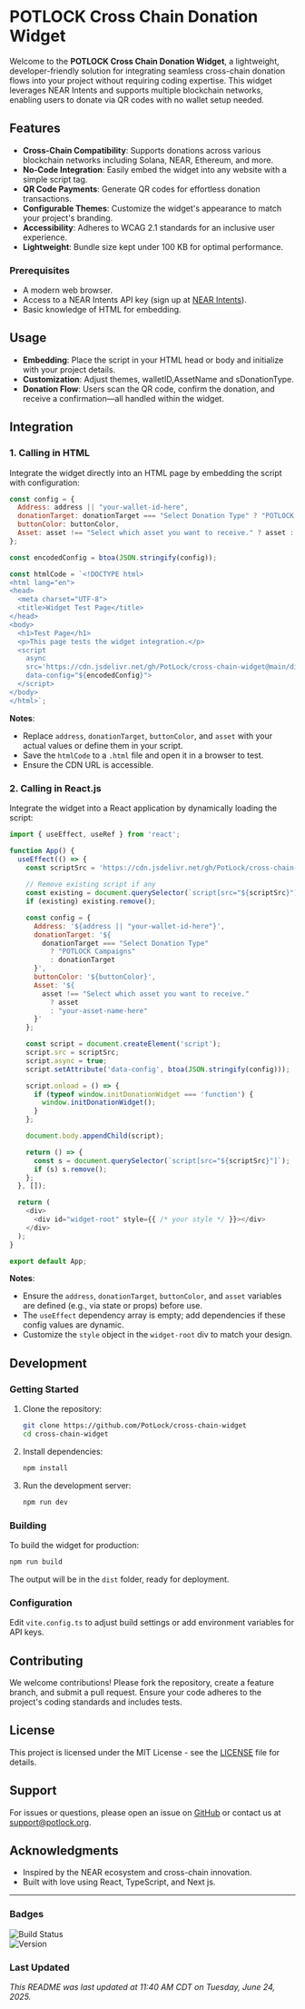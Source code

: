 # POTLOCK Cross Chain Donation Widget

Welcome to the **POTLOCK Cross Chain Donation Widget**, a lightweight, developer-friendly solution for integrating seamless cross-chain donation flows into your project without requiring coding expertise. This widget leverages NEAR Intents and supports multiple blockchain networks, enabling users to donate via QR codes with no wallet setup needed.

## Features

- **Cross-Chain Compatibility**: Supports donations across various blockchain networks including Solana, NEAR, Ethereum, and more.
- **No-Code Integration**: Easily embed the widget into any website with a simple script tag.
- **QR Code Payments**: Generate QR codes for effortless donation transactions.
- **Configurable Themes**: Customize the widget's appearance to match your project's branding.
- **Accessibility**: Adheres to WCAG 2.1 standards for an inclusive user experience.
- **Lightweight**: Bundle size kept under 100 KB for optimal performance.



### Prerequisites

- A modern web browser.
- Access to a NEAR Intents API key (sign up at [NEAR Intents](https://near.org/intents)).
- Basic knowledge of HTML for embedding.

## Usage

- **Embedding**: Place the script in your HTML head or body and initialize with your project details.
- **Customization**: Adjust themes, walletID,AssetName and sDonationType.
- **Donation Flow**: Users scan the QR code, confirm the donation, and receive a confirmation—all handled within the widget.

## Integration

### 1. Calling in HTML

Integrate the widget directly into an HTML page by embedding the script with configuration:

```javascript
const config = {
  Address: address || "your-wallet-id-here",
  donationTarget: donationTarget === "Select Donation Type" ? "POTLOCK Campaigns" : donationTarget,
  buttonColor: buttonColor,
  Asset: asset !== "Select which asset you want to receive." ? asset : "your-asset-name-here",
};

const encodedConfig = btoa(JSON.stringify(config));

const htmlCode = `<!DOCTYPE html>
<html lang="en">
<head>
  <meta charset="UTF-8">
  <title>Widget Test Page</title>
</head>
<body>
  <h1>Test Page</h1>
  <p>This page tests the widget integration.</p>
  <script 
    async 
    src='https://cdn.jsdelivr.net/gh/PotLock/cross-chain-widget@main/dist/widget.js?v=${Date.now()}'
    data-config="${encodedConfig}">
  </script>
</body>
</html>`;
```

**Notes**: 
- Replace `address`, `donationTarget`, `buttonColor`, and `asset` with your actual values or define them in your script.
- Save the `htmlCode` to a `.html` file and open it in a browser to test.
- Ensure the CDN URL is accessible.

### 2. Calling in React.js

Integrate the widget into a React application by dynamically loading the script:

```js
import { useEffect, useRef } from 'react'; 

function App() {
  useEffect(() => {
    const scriptSrc = 'https://cdn.jsdelivr.net/gh/PotLock/cross-chain-widget@main/dist/widget.js?v=${Date.now()}';
    
    // Remove existing script if any
    const existing = document.querySelector(`script[src="${scriptSrc}"]`);
    if (existing) existing.remove();

    const config = {
      Address: '${address || "your-wallet-id-here"}',
      donationTarget: '${
        donationTarget === "Select Donation Type"
          ? "POTLOCK Campaigns"
          : donationTarget
      }',
      buttonColor: '${buttonColor}',
      Asset: '${
        asset !== "Select which asset you want to receive."
          ? asset
          : "your-asset-name-here"
      }'
    };

    const script = document.createElement('script');
    script.src = scriptSrc;
    script.async = true;
    script.setAttribute('data-config', btoa(JSON.stringify(config)));

    script.onload = () => {
      if (typeof window.initDonationWidget === 'function') {
        window.initDonationWidget();
      }
    };

    document.body.appendChild(script);

    return () => {
      const s = document.querySelector(`script[src="${scriptSrc}"]`);
      if (s) s.remove();
    };
  }, []);

  return (
    <div>
      <div id="widget-root" style={{ /* your style */ }}></div>
    </div>
  );
}

export default App;
```

**Notes**: 
- Ensure the `address`, `donationTarget`, `buttonColor`, and `asset` variables are defined (e.g., via state or props) before use.
- The `useEffect` dependency array is empty; add dependencies if these config values are dynamic.
- Customize the `style` object in the `widget-root` div to match your design.

## Development

### Getting Started

1. Clone the repository:
   ```bash
   git clone https://github.com/PotLock/cross-chain-widget
   cd cross-chain-widget
   ```
2. Install dependencies:
   ```bash
   npm install
   ```
3. Run the development server:
   ```bash
   npm run dev
   ```

### Building

To build the widget for production:
```bash
npm run build
```
The output will be in the `dist` folder, ready for deployment.

### Configuration

Edit `vite.config.ts` to adjust build settings or add environment variables for API keys.

## Contributing

We welcome contributions! Please fork the repository, create a feature branch, and submit a pull request. Ensure your code adheres to the project's coding standards and includes tests.

## License

This project is licensed under the MIT License - see the [LICENSE](LICENSE) file for details.

## Support

For issues or questions, please open an issue on [GitHub](https://github.com/yourusername/potlock-widget/issues) or contact us at support@potlock.org.

## Acknowledgments

- Inspired by the NEAR ecosystem and cross-chain innovation.
- Built with love using React, TypeScript, and Next js.

---

### Badges

![Build Status](https://img.shields.io/badge/build-passing-green)  
![Version](https://img.shields.io/badge/version-1.0.0-blue)

### Last Updated

*This README was last updated at 11:40 AM CDT on Tuesday, June 24, 2025.*
